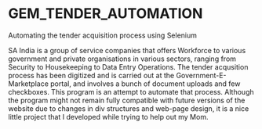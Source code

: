 # GEM_TENDER_AUTOMATION
Automating the tender acquisition process using Selenium

SA India is a group of service companies that offers Workforce to various government and private organisations in various sectors, ranging from Security to Housekeeping to Data Entry Operations. The tender acqusition process has been digitized and is carried out at the Government-E-Marketplace portal, and involves a bunch of document uploads and few checkboxes. This program is an attempt to automate that process. Although the program might not remain fully compatible with future versions of the website due to changes in div structures and web-page design, it is a nice little project that I developed while  trying to help out my Mom.
